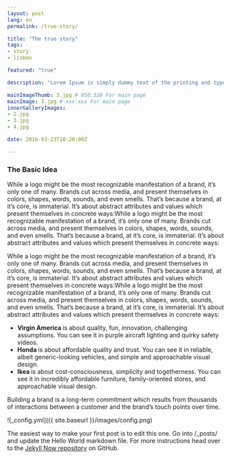 ```yaml
---
layout: post
lang: en
permalink: /true-story/

title: "The true story"
tags:
- story
- lisbon

featured: "true"

description: "Lorem Ipsum is simply dummy text of the printing and typesetting industry. Lorem Ipsum is simply dummy text of the printing and typesetting industry. Lorem Ipsum is simply dummy text of the printing and typesetting industry."

mainImageThumb: 3.jpg # 950:320 For main page
mainImage: 3.jpg # xxx:xxx For main page
innerGalleryImages:
- 2.jpg
- 3.jpg
- 4.jpg

date: 2016-03-23T10:20:00Z

---
```


<h3>The Basic Idea</h3>
<p>While a logo might be the most recognizable manifestation of a brand, it’s only one of many. Brands cut across media, and present themselves in colors, shapes, words, sounds, and even smells. That’s because a brand, at it’s core, is immaterial. It’s about abstract attributes and values which present themselves in concrete ways:While a logo might be the most recognizable manifestation of a brand, it’s only one of many. Brands cut across media, and present themselves in colors, shapes, words, sounds, and even smells. That’s because a brand, at it’s core, is immaterial. It’s about abstract attributes and values which present themselves in concrete ways:</p>

<p>While a logo might be the most recognizable manifestation of a brand, it’s only one of many. Brands cut across media, and present themselves in colors, shapes, words, sounds, and even smells. That’s because a brand, at it’s core, is immaterial. It’s about abstract attributes and values which present themselves in concrete ways:While a logo might be the most recognizable manifestation of a brand, it’s only one of many. Brands cut across media, and present themselves in colors, shapes, words, sounds, and even smells. That’s because a brand, at it’s core, is immaterial. It’s about abstract attributes and values which present themselves in concrete ways:</p>
<ul>
<li><b>Virgin America </b>is about quality, fun, innovation, challenging assumptions. You can see it in purple aircraft lighting and quirky safety videos.</li>
<li><b>Honda </b>is about affordable quality and trust. You can see it in reliable, albeit generic-looking vehicles, and simple and approachable visual design.</li>
<li><b>Ikea </b>is about cost-consciousness, simplicity and togetherness. You can see it in incredibly affordable furniture, family-oriented stores, and approachable visual design.</li>
</ul>
<p>Building a brand is a long-term commitment which results from thousands of interactions between a customer and the brand’s touch points over time.</p>

![_config.yml]({{ site.baseurl }}/images/config.png)

The easiest way to make your first post is to edit this one. Go into /_posts/ and update the Hello World markdown file. For more instructions head over to the [Jekyll Now repository](https://github.com/barryclark/jekyll-now) on GitHub.

